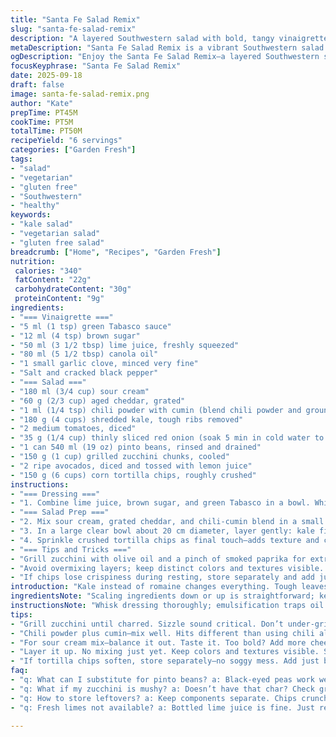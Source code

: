 ```yaml
---
title: "Santa Fe Salad Remix"
slug: "santa-fe-salad-remix"
description: "A layered Southwestern salad with bold, tangy vinaigrette, creamy chili-spiced sour cream, and crunchy elements. Uses black beans swapped for pinto and kale instead of romaine to boost texture and nutrition. Corn kernels replaced with grilled zucchini chunks for a smoky edge. Quick assembly, resting enhances flavor melding. No eggs, nuts, gluten free, vegetarian. Play with acidity balance in dressing. Watch avocado timing to avoid browning. Cumin adds depth to chili seasoning. Fresh garlic punched in vinaigrette, but watch for bitterness. Ideal for casual dinners or light lunches. Crunch and cream perfect contrast."
metaDescription: "Santa Fe Salad Remix is a vibrant Southwestern salad with smoky zucchini, tangy vinaigrette, and balanced flavors. Crunchy chips added last."
ogDescription: "Enjoy the Santa Fe Salad Remix—a layered Southwestern salad with bold flavors, grilled zucchini, and tangy dressing for a crunchy bite."
focusKeyphrase: "Santa Fe Salad Remix"
date: 2025-09-18
draft: false
image: santa-fe-salad-remix.png
author: "Kate"
prepTime: PT45M
cookTime: PT5M
totalTime: PT50M
recipeYield: "6 servings"
categories: ["Garden Fresh"]
tags:
- "salad"
- "vegetarian"
- "gluten free"
- "Southwestern"
- "healthy"
keywords:
- "kale salad"
- "vegetarian salad"
- "gluten free salad"
breadcrumb: ["Home", "Recipes", "Garden Fresh"]
nutrition: 
 calories: "340"
 fatContent: "22g"
 carbohydrateContent: "30g"
 proteinContent: "9g"
ingredients:
- "=== Vinaigrette ==="
- "5 ml (1 tsp) green Tabasco sauce"
- "12 ml (4 tsp) brown sugar"
- "50 ml (3 1/2 tbsp) lime juice, freshly squeezed"
- "80 ml (5 1/2 tbsp) canola oil"
- "1 small garlic clove, minced very fine"
- "Salt and cracked black pepper"
- "=== Salad ==="
- "180 ml (3/4 cup) sour cream"
- "60 g (2/3 cup) aged cheddar, grated"
- "1 ml (1/4 tsp) chili powder with cumin (blend chili powder and ground cumin)"
- "180 g (4 cups) shredded kale, tough ribs removed"
- "2 medium tomatoes, diced"
- "35 g (1/4 cup) thinly sliced red onion (soak 5 min in cold water to soften sharpness)"
- "1 can 540 ml (19 oz) pinto beans, rinsed and drained"
- "150 g (1 cup) grilled zucchini chunks, cooled"
- "2 ripe avocados, diced and tossed with lemon juice"
- "150 g (6 cups) corn tortilla chips, roughly crushed"
instructions:
- "=== Dressing ==="
- "1. Combine lime juice, brown sugar, and green Tabasco in a bowl. Whisk garlic in next. Drizzle in canola oil slowly, whisking to emulsify. Salt and freshly cracked pepper to taste. Adjust acidity with more lime juice or sweetness with a pinch of sugar if too sharp."
- "=== Salad Prep ==="
- "2. Mix sour cream, grated cheddar, and chili-cumin blend in a small bowl. Taste for seasoning balance; chili should warm but not overpower."
- "3. In a large clear bowl about 20 cm diameter, layer gently: kale first, then evenly spread tomatoes. Drizzle one-third of vinaigrette. Next layer: soaked red onion, then pinto beans. Add another third vinaigrette. Dollop sour cream mixture over beans. Add grilled zucchini and avocado. Pour remaining vinaigrette slowly over top."
- "4. Sprinkle crushed tortilla chips as final touch—adds texture and crunch. Let salad rest 15-20 minutes at room temperature for juices and vinaigrette to marry. Avoid refrigeration to prevent sogginess and avocado browning."
- "=== Tips and Tricks ==="
- "Grill zucchini with olive oil and a pinch of smoked paprika for extra flavor. If pinto beans unavailable, black-eyed peas can substitute but rinse well to reduce starchiness. Kale tough? Massage leaves with a pinch of salt and a few drops of lime juice until tender, 2-3 minutes before assembling."
- "Avoid overmixing layers; keep distinct colors and textures visible. If vinaigrette separates before serving, whisk vigorously again."
- "If chips lose crispiness during resting, store separately and add just before serving."
introduction: "Kale instead of romaine changes everything. Tough leaves, vibrant green, chew that stands up to zesty lime and smoky chili. Pinto beans swap in for black beans here, creamier texture, earthier flavor. Grilling zucchini chunks adds smoky heat, sweet underneath. The dressing? Tabasco green for tang and mild heat, balanced with brown sugar and fresh lime juice, emulsified with canola—neutral, light. Sour cream with sharp cheddar and a dust of chili-cumin blend hold all together. Layered, not tossed. Crunch last minute; no soggy chips here. Wait 15—breathe in that garlicky aroma, see colors deepen. Eat with hands or fork, texture is the game."
ingredientsNote: "Scaling ingredients down or up is straightforward; keep ratios intact especially for vinaigrette to maintain acidity and balance. For oil, neutral varieties preferred to avoid overpowering peppery notes. Garlic minced very fine to avoid biting chunks; crushing helps release oils but don't overdo or bitterness creeps in. If no fresh lime, bottled juice can work but reduce sugar to avoid cloying. Add cumin to chili powder to give a smoky warmth—can use smoked paprika or chipotle powder for a twist. Tomatoes best ripe but firm, dice uniformly so they layer neatly. Red onion soaking lessens sharpness, critical for raw onion lovers. For crunch, corn chips are approachable but consider baked pita chips for lower fat and different texture."
instructionsNote: "Whisk dressing thoroughly; emulsification traps oil with lime, yields shine and mouthfeel, avoids oily slicks on salad. Layering rather than tossing preserves individual flavors and textures; allows dynamic bite changes with each forkful. Sour cream mixture thickens salad mid-layer, preventing juice from soaking chips prematurely. Rest time important for flavors to mingle; don't skip. If short on time, assemble and serve promptly but texture contrast will shift. Avoid refrigeration post-assembly—kale toughens and avocado discolors in cold. Always taste at the end for balance; adjust salt, acid if needed. When grilling zucchini, hot grill marks, sizzle sound indicate caramelization underway; don’t overcook or zucchini will be mushy. Crushed chips last—add right before eating or keep aside and sprinkle at table."
tips:
- "Grill zucchini until charred. Sizzle sound critical. Don’t under-grill. Look for those smoky marks. Adds depth, flavor shines. Can use other veggies."
- "Chili powder plus cumin—mix well. Hits different than using chili alone. Gives warmth, smoky notes. Use smoked paprika if preferred. Lots of flavors going on."
- "For sour cream mix—balance it out. Taste it. Too bold? Add more cheese or lime juice. If too creamy, adjust with sour cream or use yogurt."
- "Layer it up. No mixing just yet. Keep colors and textures visible. Salad should look inviting. Hint: Let it rest, juices marry. Time is key here."
- "If tortilla chips soften, store separately—no soggy mess. Add just before serving. Extra crunch right where you need it. Keep texture alive."
faq:
- "q: What can I substitute for pinto beans? a: Black-eyed peas work well. Rinse them first. Less starchiness. Or use chickpeas—big flavor."
- "q: What if my zucchini is mushy? a: Doesn’t have that char? Check grill heat next time. Need good sizzle, touch texture before pulling off."
- "q: How to store leftovers? a: Keep components separate. Chips crunchy, salad refrigerated. Use tight containers. Don’t mix—it breaks textures."
- "q: Fresh limes not available? a: Bottled lime juice is fine. Just reduce sugar. Avoid excessive sweetness. Fresh fruits bring more brightness."

---
```

